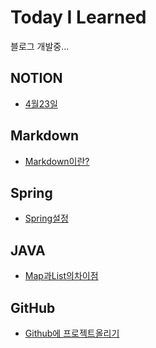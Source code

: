 # Today I Learned
블로그 개발중...

## NOTION
* [4월23일](https://github.com/hanyellding/TIL/blob/main/NOTION/2021-04-23.md)

## Markdown
* [Markdown이란?](https://github.com/hanyellding/TIL/blob/main/Markdown/Markdown%EC%9D%B4%EB%9E%80.md)
## Spring
* [Spring설정]()
## JAVA
* [Map과List의차이점](https://github.com/hanyellding/TIL/blob/main/JAVA/Map%EA%B3%BCList.md)
## GitHub
* [Github에 프로젝트올리기](https://github.com/hanyellding/TIL/blob/main/Github/Github%EC%97%90%20%ED%94%84%EB%A1%9C%EC%A0%9D%ED%8A%B8%20%EC%98%AC%EB%A6%AC%EA%B8%B0.md)
